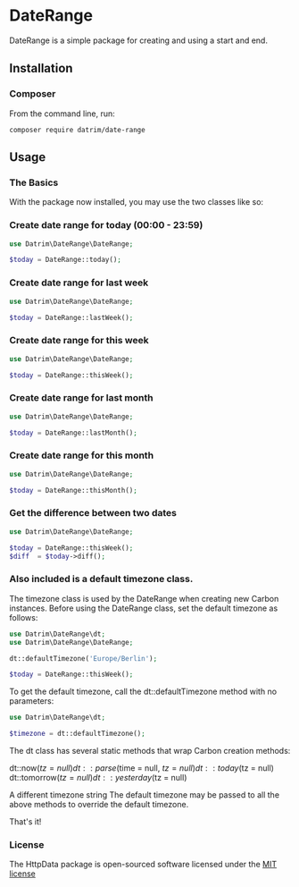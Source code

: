 # DateRange

DateRange is a simple package for creating and using a start and end.

## Installation

### Composer

From the command line, run:

```
composer require datrim/date-range
```

## Usage

### The Basics

With the package now installed, you may use the two classes like so:

### Create date range for today (00:00 - 23:59)

```php
use Datrim\DateRange\DateRange;

$today = DateRange::today();
```

### Create date range for last week

```php
use Datrim\DateRange\DateRange;

$today = DateRange::lastWeek();
```

### Create date range for this week

```php
use Datrim\DateRange\DateRange;

$today = DateRange::thisWeek();
```

### Create date range for last month

```php
use Datrim\DateRange\DateRange;

$today = DateRange::lastMonth();
```

### Create date range for this month

```php
use Datrim\DateRange\DateRange;

$today = DateRange::thisMonth();
```

### Get the difference between two dates

```php
use Datrim\DateRange\DateRange;

$today = DateRange::thisWeek();
$diff  = $today->diff();
```

### Also included is a default timezone class.

The timezone class is used by the DateRange when creating new Carbon instances. Before using the DateRange class, set the default timezone as follows:

```php
use Datrim\DateRange\dt;
use Datrim\DateRange\DateRange;

dt::defaultTimezone('Europe/Berlin');

$today = DateRange::thisWeek();
```

To get the default timezone, call the dt::defaultTimezone method with no parameters:

```php
use Datrim\DateRange\dt;

$timezone = dt::defaultTimezone();
```

The dt class has several static methods that wrap Carbon creation methods:

dt::now($tz = null)
dt::parse($time = null, $tz = null)
dt::today($tz = null)
dt::tomorrow($tz = null)
dt::yesterday($tz = null)

A different timezone string The default timezone may be passed to all the above methods to override the default timezone.

That's it!

### License

The HttpData package is open-sourced software licensed under the [MIT license](http://opensource.org/licenses/MIT)
